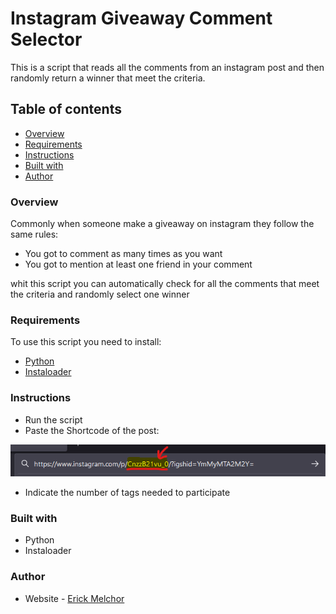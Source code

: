 # Instagram Giveaway Comment Selector

This is a script that reads all the comments from an instagram post and then randomly return a winner that meet the criteria.

## Table of contents

- [Overview](#overview)
- [Requirements](#requirements)
- [Instructions](#instructions)
- [Built with](#built-with)
- [Author](#author)


### Overview

Commonly when someone make a giveaway on instagram they follow the same rules:
- You got to comment as many times as you want
- You got to mention at least one friend in your comment

whit this script you can automatically check for all the comments that meet the criteria and randomly select one winner

### Requirements

To use this script you need to install:

- [Python](https://www.python.org/downloads/)
- [Instaloader](https://instaloader.github.io/)

### Instructions

- Run the script
- Paste the Shortcode of the post:

![](./shortcode.png)

- Indicate the number of tags needed to participate


### Built with

- Python
- Instaloader

### Author

- Website - [Erick Melchor](https://github.com/Melchor16/ResultSummary)

